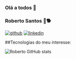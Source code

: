### Olá a todos 👋

### Roberto Santos 🐶🐕

[![github](https://img.shields.io/badge/GitHub-100000?style=for-the-badge&logo=github&logoColor=white)](https://github.com/sproberTI)
[![linkedin](https://img.shields.io/badge/LinkedIn-0077B5?style=for-the-badge&logo=linkedin&logoColor=white)](https://www.linkedin.com/in/robertosantoscosta/)

##Tecnologias do meu interesse:

<div style 
  https://img.shields.io/badge/Java-ED8B00?style=for-the-badge&logo=java&logoColor=white
    https://img.shields.io/badge/Python-14354C?style=for-the-badge&logo=python&logoColor=white
      https://img.shields.io/badge/Java-ED8B00?style=for-the-badge&logo=java&logoColor=white
        https://img.shields.io/badge/Java-ED8B00?style=for-the-badge&logo=java&logoColor=white

</div>


![Roberto GitHub stats](https://github-readme-stats.vercel.app/api?username=sproberti&show_icons=true&theme=radical)



